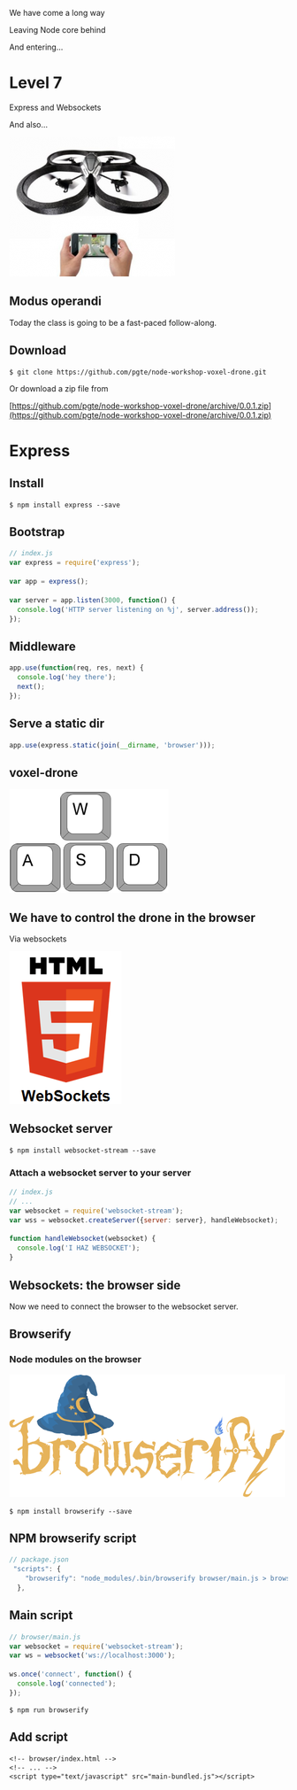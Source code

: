 We have come a long way


Leaving Node core behind


And entering...



# Level 7

Express and Websockets


And also...

![Drone](images/drone.png)



## Modus operandi

Today the class is going to be a fast-paced follow-along.



## Download

```
$ git clone https://github.com/pgte/node-workshop-voxel-drone.git
```

Or download a zip file from

[https://github.com/pgte/node-workshop-voxel-drone/archive/0.0.1.zip](https://github.com/pgte/node-workshop-voxel-drone/archive/0.0.1.zip)



# Express


## Install

```
$ npm install express --save
```


## Bootstrap

```js
// index.js
var express = require('express');

var app = express();

var server = app.listen(3000, function() {
  console.log('HTTP server listening on %j', server.address());
});
```


## Middleware

```js
app.use(function(req, res, next) {
  console.log('hey there');
  next();
});
```


## Serve a static dir

```js
app.use(express.static(join(__dirname, 'browser')));
```


## voxel-drone

![WASD](images/wasd.png)



## We have to control the drone in the browser

Via websockets

![Websockets](images/websockets.png)


## Websocket server

```
$ npm install websocket-stream --save
```


### Attach a websocket server to your server

```js
// index.js
// ...
var websocket = require('websocket-stream');
var wss = websocket.createServer({server: server}, handleWebsocket);

function handleWebsocket(websocket) {
  console.log('I HAZ WEBSOCKET');
}
```



## Websockets: the browser side

Now we need to connect the browser to the websocket server.


## Browserify

### Node modules on the browser

![Browserify](images/browserify.png)

```
$ npm install browserify --save
```


## NPM browserify script

```js
// package.json
 "scripts": {
    "browserify": "node_modules/.bin/browserify browser/main.js > browser/main-bundled.js"
  },
```


## Main script

```js
// browser/main.js
var websocket = require('websocket-stream');
var ws = websocket('ws://localhost:3000');

ws.once('connect', function() {
  console.log('connected');
});
```

```
$ npm run browserify
```


## Add script

    <!-- browser/index.html -->
    <!-- ... -->
    <script type="text/javascript" src="main-bundled.js"></script>

